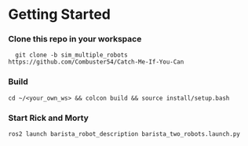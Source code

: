# Getting Started

### Clone this repo in your workspace

      git clone -b sim_multiple_robots https://github.com/Combuster54/Catch-Me-If-You-Can

### Build

    cd ~/<your_own_ws> && colcon build && source install/setup.bash

### Start Rick and Morty

    ros2 launch barista_robot_description barista_two_robots.launch.py

